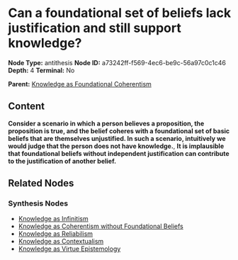 # Can a foundational set of beliefs lack justification and still support knowledge?

**Node Type:** antithesis
**Node ID:** a73242ff-f569-4ec6-be9c-56a97c0c1c46
**Depth:** 4
**Terminal:** No

**Parent:** [Knowledge as Foundational Coherentism](knowledge-as-foundational-coherentism-synthesis-288cb2a8-6217-4193-a68f-e018688c3047.md)

## Content

**Consider a scenario in which a person believes a proposition, the proposition is true, and the belief coheres with a foundational set of basic beliefs that are themselves unjustified. In such a scenario, intuitively we would judge that the person does not have knowledge.**, **It is implausible that foundational beliefs without independent justification can contribute to the justification of another belief.**

## Related Nodes

### Synthesis Nodes

- [Knowledge as Infinitism](knowledge-as-infinitism-synthesis-7907add5-1290-4e14-8b50-7bdc41fbc380.md)
- [Knowledge as Coherentism without Foundational Beliefs](knowledge-as-coherentism-without-foundational-beliefs-synthesis-0f64ccbc-c700-4a47-bd1f-5d735dbb8ee0.md)
- [Knowledge as Reliabilism](knowledge-as-reliabilism-synthesis-ea923324-d558-4427-aae7-d85098fcf5f5.md)
- [Knowledge as Contextualism](knowledge-as-contextualism-synthesis-14e76da5-7a6f-437b-b72b-3dcfaa702c4b.md)
- [Knowledge as Virtue Epistemology](knowledge-as-virtue-epistemology-synthesis-200ce41b-88f0-4a55-9c26-fd1e583778b3.md)
